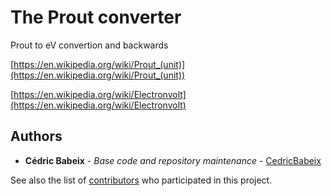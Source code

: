 # The Prout converter

Prout to eV convertion and backwards

[https://en.wikipedia.org/wiki/Prout_(unit)](https://en.wikipedia.org/wiki/Prout_(unit))

[https://en.wikipedia.org/wiki/Electronvolt](https://en.wikipedia.org/wiki/Electronvolt)

## Authors

* **Cédric Babeix**     - *Base code and repository maintenance*  - [CedricBabeix](https://github.com/CedricBabeix)

See also the list of [contributors](https://github.com/CedricBabeix/stocks/graphs/contributors) who participated in this project.
